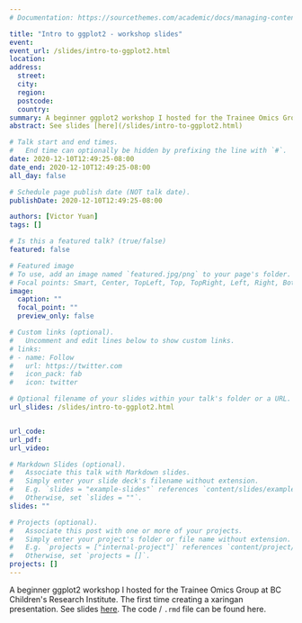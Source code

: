 ```yaml
---
# Documentation: https://sourcethemes.com/academic/docs/managing-content/

title: "Intro to ggplot2 - workshop slides"
event:
event_url: /slides/intro-to-ggplot2.html
location:
address:
  street:
  city:
  region:
  postcode:
  country:
summary: A beginner ggplot2 workshop I hosted for the Trainee Omics Group at BC Children's Research Institute. See slides [here](/slides/intro-to-ggplot2.html)
abstract: See slides [here](/slides/intro-to-ggplot2.html)

# Talk start and end times.
#   End time can optionally be hidden by prefixing the line with `#`.
date: 2020-12-10T12:49:25-08:00
date_end: 2020-12-10T12:49:25-08:00
all_day: false

# Schedule page publish date (NOT talk date).
publishDate: 2020-12-10T12:49:25-08:00

authors: [Victor Yuan]
tags: []

# Is this a featured talk? (true/false)
featured: false

# Featured image
# To use, add an image named `featured.jpg/png` to your page's folder. 
# Focal points: Smart, Center, TopLeft, Top, TopRight, Left, Right, BottomLeft, Bottom, BottomRight.
image:
  caption: ""
  focal_point: ""
  preview_only: false

# Custom links (optional).
#   Uncomment and edit lines below to show custom links.
# links:
# - name: Follow
#   url: https://twitter.com
#   icon_pack: fab
#   icon: twitter

# Optional filename of your slides within your talk's folder or a URL.
url_slides: /slides/intro-to-ggplot2.html


url_code:
url_pdf:
url_video:

# Markdown Slides (optional).
#   Associate this talk with Markdown slides.
#   Simply enter your slide deck's filename without extension.
#   E.g. `slides = "example-slides"` references `content/slides/example-slides.md`.
#   Otherwise, set `slides = ""`.
slides: ""

# Projects (optional).
#   Associate this post with one or more of your projects.
#   Simply enter your project's folder or file name without extension.
#   E.g. `projects = ["internal-project"]` references `content/project/deep-learning/index.md`.
#   Otherwise, set `projects = []`.
projects: []
---
```


A beginner ggplot2 workshop I hosted for the Trainee Omics Group at BC Children's Research Institute. The first time creating a xaringan presentation. See slides [here](/slides/intro-to-ggplot2.html). The code / `.rmd` file can be found here.